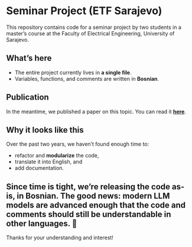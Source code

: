 # Seminar Project (ETF Sarajevo)

This repository contains code for a seminar project by two students in a master’s course at the Faculty of Electrical Engineering, University of Sarajevo.

## What’s here
- The entire project currently lives in **a single file**.
- Variables, functions, and comments are written in **Bosnian**.

## Publication
In the meantime, we published a paper on this topic. You can read it **[here](https://ieeexplore.ieee.org/abstract/document/10694338)**.

## Why it looks like this
Over the past two years, we haven’t found enough time to:
- refactor and **modularize** the code,
- translate it into English, and
- add documentation.

Since time is tight, we’re releasing the code **as-is**, in Bosnian. The good news: modern **LLM models** are advanced enough that the code and comments should still be understandable in other languages. 🙂
---

Thanks for your understanding and interest!
